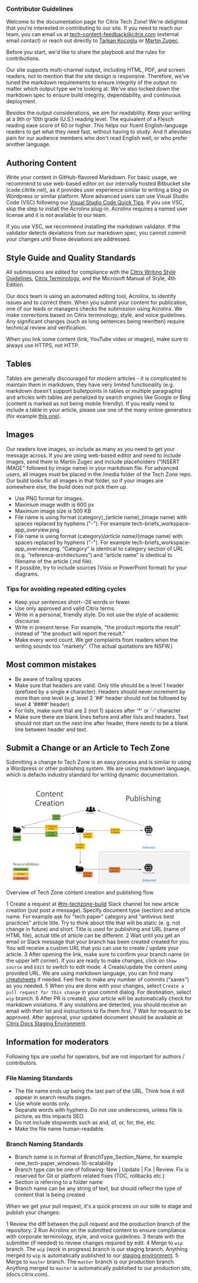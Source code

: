 ### Contributor Guidelines

Welcome to the documentation page for Citrix Tech Zone! We're delighted that you're interested in contributing to our site. If you need to reach our team, you can email us at tech-content-feedback@citrix.com (external email contact) or reach out directly to [Tarkan Kocoglu](mailto:tarkan.kocoglu@citrix.com) or [Martin Zugec](mailto:martin.zugec@citrix.com).

Before you start, we'd like to share the playbook and the rules for contributions.

Our site supports multi-channel output, including HTML, PDF, and screen readers, not to mention that the site design is responsive. Therefore, we've tuned the markdown requirements to ensure integrity of the output no matter which output type we're looking at. We've also locked down the markdown spec to ensure build integrity, dependability, and continuous deployment.

Besides the output considerations, we aim for readability. Keep your writing at a 9th or 10th grade (U.S.) reading level. The equivalent of a Flesch reading ease score of 60 or higher. This helps our fluent English-language readers to get what they need fast, without having to study. And it alleviates pain for our audience members who don't read English well, or who prefer another language.

## Authoring Content

Write your content in GitHub-flavored Markdown. For basic usage, we recommend to use web-based editor on our internally hosted Bitbucket site (code.citrite.net), as it provides user experience similar to writing a blog on Wordpress or similar platform. More advanced users can use Visual Studio Code (VSC) following our [Visual Studio Code Quick Tips](https://info.citrite.net/display/EngSharedSvcs/Visual+Studio+Code+Quick+Tips). If you use VSC, skip the step to install the Acrolinx plug-in. Acrolinx requires a named user license and it is not available to our team.

If you use VSC, we recommend installing the markdown validator. If the validator detects deviations from our markdown spec, you cannot commit your changes until those deviations are addressed.

## Style Guide and Quality Standards

All submissions are edited for compliance with the [Citrix Writing Style Guidelines](https://citrixbrand.imagerelay.com/share/758829b0fe0f4ef18bf897e52af734a7), [Citrix Terminology](https://citrix-terminology.knack.com/terminology), and the Microsoft Manual of Style, 4th Edition.

Our docs team is using an automated editing tool, Acrolinx, to identify issues and to correct them. When you submit your content for publication, one of our leads or managers checks the submission using Acrolinx. We make corrections based on Citrix terminology, style, and voice guidelines. Any significant changes (such as long sentences being rewritten) require technical review and verification.

When you link some content (link, YouTube video or images), make sure to always use HTTPS, not HTTP.

## Tables

Tables are generally discouraged for modern articles - it is complicated to maintain them in markdown, they have very limited functionality (e.g. markdown doesn't support bulletpoints in tables or multiple paragraphs) and articles with tables are penalized by search engines like Google or Bing (content is marked as not being mobile friendly). If you really need to include a table in your article, please use one of the many online generators (for example [this one](https://www.tablesgenerator.com/markdown_tables)).

## Images

Our readers love images, so include as many as you need to get your message across. If you are using web-based editor and need to include images, send them to Martin Zugec and include placeholders ("INSERT IMAGE" followed by image name) in your markdown file. For advanced users, all images must be placed in the /media folder of the Tech Zone repo. Our build looks for all images in that folder, so if your images are somewhere else, the build does not pick them up.

*  Use PNG format for images.
*  Maximum image width is 600 px
*  Maximum image size is 500 KB
*  File name is using format (category)\_(article name)\_(image name) with spaces replaced by hyphens ("-"). For example tech-briefs_workspace-app_overview.png
*  File name is using format (category)_(article name)_(image name) with spaces replaced by hyphens ("-"). For example tech-briefs_workspace-app_overview.png. “Category” is identical to category section of URL (e.g. ‘’reference-architectures”) and “article name” is identical to filename of the article (.md file).
*  If possible, try to include sources (Visio or PowerPoint format) for your diagrams.

### Tips for avoiding repeated editing cycles

*  Keep your sentences short--26 words or fewer.
*  Use only approved and valid Citrix terms.
*  Write in a personal, friendly style. Do not use the style of academic discourse.
*  Write in present tense. For example, "the product reports the result" instead of "the product will report the result."
*  Make every word count. We get complaints from readers when the writing sounds too "markety". (The actual quotations are NSFW.)

## Most common mistakes

*  Be aware of trailing spaces
*  Make sure that headers are valid. Only title should be a level 1 header (prefixed by a single `#` character). Headers should never increment by more than one level (e.g. level 2 '##' header should not be followed by level 4 '####' header)
*  For lists, make sure that are 2 (not 1) spaces after '*' or '-' character
*  Make sure there are blank lines before and after lists and headers. Text should not start on the next line after header, there needs to be a blank line between header and text.

## Submit a Change or an Article to Tech Zone

Submitting a change to Tech Zone is an easy process and is similar to using a Wordpress or other publishing system. We are using markdown language, which is defacto industry standard for writing dynamic documentation.

![Tech Zone Workflow Overview](./contributors-readme.png)
Overview of Tech Zone content creation and publishing flow

1 Create a request at [#tm-techzone-build](https://citrix.slack.com/messages/CF7URLTU7) Slack channel for new article creation (just post a message). Specify document type (section) and article name. For example ask for "tech paper" category and "antivirus best practices" article title. Try to think about title that will be static (e. g. not change in future) and short. Title is used for publishing and URL (name of HTML file), actual title of article can be different.
2 Wait until you get an email or Slack message that your  branch has been created created for you. You will receive a custom URL that you can use to create / update your article.
3 After opening the link, make sure to confirm your branch name (in the upper left corner). If you are ready to make changes, click on `Show source` and `Edit` to switch to edit mode.
4 Create/update the content using provided URL. We are using markdown language, you can find many [cheatsheets](https://github.com/adam-p/markdown-here/wiki/Markdown-Cheatsheet) if needed. Feel free to make any number of commits ("saves") as you needed.
5 When you are done with your changes, select `Create a pull request for this change` in your commit dialog. For destination, select `wip` branch.
6 After PR is created, your article will be automatically check for markdown violations. If any violations are detected, you should receive an email with their list and instructions to fix them first.
7 Wait for request to be approved. After approval, your updated document should be available at [Citrix Docs Staging Environment](https://stage-docs.citrix.com/en-us).

## Information for moderators

Following tips are useful for operators, but are not important for authors / contributors.

### File Naming Standards

*  The file name ends up being the last part of the URL. Think how it will appear in search results pages.
*  Use whole words only.
*  Separate words with hyphens. Do not use underscores, unless file is picture, as this impacts SEO.
*  Do not include stopwords such as and, of, or, for, the, etc.
*  Make the file name human-readable.

### Branch Naming Standards

*  Branch name is in format of BranchType_Section_Name, for example new_tech-paper_windows-10-scalability
*  Branch type can be one of following: New | Update | Fix | Review. Fix is reserved for Git or platform related fixes (TOC, rollbacks etc.)
*  Section is referring to a folder name
*  Branch name can be any string of text, but should reflect the type of content that is being created

When we get your pull request, it's a quick process on our side to stage and publish your changes:

1 Review the diff between the pull request and the production branch of the repository.
2 Run Acrolinx on the submitted content to ensure compliance with corporate terminology, style, and voice guidelines.
3 Iterate with the submitter (if needed) to review changes required by edit.
4 Merge to `wip` branch. The `wip` (work in progress) branch is our staging branch. Anything merged to `wip` is automatically published to our [staging environment](https://stage-docs.citrix.com/en-us).
5 Merge to `master` branch. The `master` branch is our production branch. Anything merged to `master` is automatically published to our production site, (docs.citrix.com).
